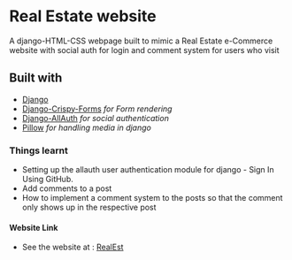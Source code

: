 # Real Estate website
A django-HTML-CSS webpage built to mimic a Real Estate e-Commerce website with social auth for login and comment system for users who visit

## Built with

* [Django](https://www.djangoproject.com/)
* [Django-Crispy-Forms](https://django-crispy-forms.readthedocs.io/en/latest/#) *for Form rendering*
* [Django-AllAuth](https://django-allauth.readthedocs.io/en/latest/overview.html) *for social authentication*
* [Pillow](https://pillow.readthedocs.io/en/stable/) *for handling media in django*

### Things learnt

* Setting up the allauth user authentication module for django - Sign In Using GitHub.
* Add comments to a post
* How to implement a comment system to the posts so that the comment only shows up in the respective post

#### Website Link

* See the website at : [RealEst](https://secure-gorge-88764.herokuapp.com/)


